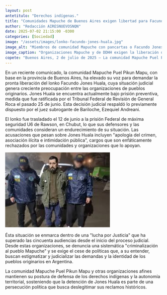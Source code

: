```yaml
---
layout: post
antetitulo: "Derechos indígenas."
title: "Comunidades Mapuche de Buenos Aires exigen libertad para Facundo Jones Huala; ratifican su prisión preventiva."
author: "Redacción AIRESNUEVOSNQN"
date: 2025-07-02 21:15:00 -0300
categories: [Sociedad]
image: "/assets/images/lonko-facundo-jones-huala.jpg"
image_alt: "Miembros de comunidad Mapuche con pancartas o Facundo Jones Huala."
image_caption: "Organizaciones Mapuche y de DDHH exigen la liberación del lonko Facundo Jones Huala."
copete: "Buenos Aires, 2 de julio de 2025 – La comunidad Mapuche Puel Pikun Mapu, de la provincia de Buenos Aires, ha emitido una contundente declaración de repudio exigiendo la inmediata liberación del lonko Facundo Jones Huala, quien permanece bajo prisión preventiva. Esta decisión judicial fue ratificada el pasado 25 de junio por el Tribunal Federal de Revisión de General Roca, en un contexto de denuncia por 'criminalización al pueblo Mapuche'."
---
```


En un reciente comunicado, la comunidad Mapuche Puel Pikun Mapu, con base en la provincia de Buenos Aires, ha elevado su voz para demandar la pronta liberación del lonko Facundo Jones Huala, cuya situación judicial genera creciente preocupación entre las organizaciones de pueblos originarios. Jones Huala se encuentra actualmente bajo prisión preventiva, medida que fue ratificada por el Tribunal Federal de Revisión de General Roca el pasado 25 de junio. Esta decisión judicial respaldó lo previamente dispuesto por el juez subrogante de Bariloche, Ezequiel Andreani.

El lonko fue trasladado el 12 de junio a la prisión Federal de máxima seguridad U6 de Rawson, en Chubut, lo que sus defensores y las comunidades consideran un endurecimiento de su situación. Las acusaciones que pesan sobre Jones Huala incluyen "apología del crimen, asociación ilícita e intimidación pública", cargos que son enfáticamente rechazados por las comunidades y organizaciones que lo apoyan.

![Vista de la localidad de Los Guañacos.](/assets/images/jones-huala-detenido.jpg)

Ésta situación se enmarca dentro de una "lucha por Justicia" que ha superado las cincuenta audiencias desde el inicio del proceso judicial. Desde estas organizaciones, se denuncia una sistemática "criminalización al pueblo Mapuche" y se exige el cese de políticas que, a su entender, buscan estigmatizar y judicializar las demandas y la identidad de los pueblos originarios en Argentina.

La comunidad Mapuche Puel Pikun Mapu y otras organizaciones afines mantienen su postura de defensa de los derechos indígenas y la autonomía territorial, sosteniendo que la detención de Jones Huala es parte de una persecución política que busca deslegitimar sus reclamos históricos.